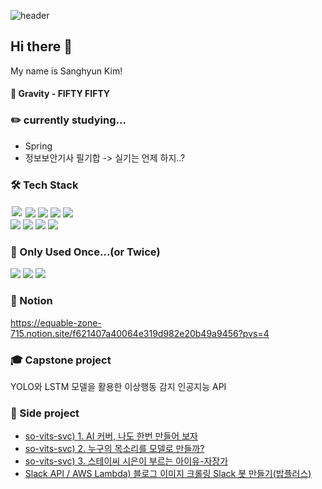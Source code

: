 ![header](https://capsule-render.vercel.app/api?type=wave&color=auto&height=300&section=header&fontSize=90)
## Hi there 👋
My name is Sanghyun Kim!

#### 🎵  Gravity - FIFTY FIFTY
### :pencil2: currently studying...
- Spring
- 정보보안기사 필기합 -> 실기는 언제 하지..?

### 🛠️ Tech Stack
<img style="margin:2px" src="https://img.shields.io/badge/Spring-6DB33F?style=flat-square&logo=Spring&logoColor=white">  <img src="https://img.shields.io/badge/SpringBoot-6DB33F?style=flat-square&logo=SpringBoot&logoColor=white"/>  <img src="https://img.shields.io/badge/HTML-E34F26?style=flat-square&logo=HTML5&logoColor=white"/>  <img src="https://img.shields.io/badge/CSS-1572B6?style=flat-square&logo=css3&logoColor=white"/>  <img src="https://img.shields.io/badge/BootStrap-7952B3?style=flat-square&logo=BootStrap&logoColor=white"/>   
<img src="https://img.shields.io/badge/Python-3776AB?style=flat-square&logo=Python&logoColor=white"/>  <img src="https://img.shields.io/badge/Django-092E20?style=flat-square&logo=Django&logoColor=white"/>  <img src="https://img.shields.io/badge/Pytorch-EE4C2C?style=flat-square&logo=Pytorch&logoColor=white"/>  <img src="https://img.shields.io/badge/C++-00599C?style=flat-square&logo=Cplusplus&logoColor=white"/>

### 🫣 Only Used Once...(or Twice)
<img src="https://img.shields.io/badge/Tailwind CSS-06B6D4?style=flat-square&logo=TailwindCss&logoColor=white"/> <img src="https://img.shields.io/badge/TensorFlow-FF6F00?style=flat-square&logo=TensorFlow&logoColor=white"/>  <img src="https://img.shields.io/badge/MySQL-4479A1?style=flat-square&logo=mysql&logoColor=white"/>
### :ledger: Notion
https://equable-zone-715.notion.site/f621407a40064e319d982e20b49a9456?pvs=4

### 🎓 Capstone project
YOLO와 LSTM 모델을 활용한 이상행동 감지 인공지능 API

### 👻 Side project
* <a href="https://blog.naver.com/ddingorang/223201570178">so-vits-svc) 1. AI 커버, 나도 한번 만들어 보자</a>
* <a href="https://blog.naver.com/ddingorang/223202369031">so-vits-svc) 2. 누구의 목소리를 모델로 만들까?</a>
* <a href="https://blog.naver.com/ddingorang/223202566956">so-vits-svc) 3. 스테이씨 시은이 부르는 아이유-자장가</a>
* <a href="https://github.com/ddingorang/dailybobplus">Slack API / AWS Lambda) 블로그 이미지 크롤링 Slack 봇 만들기(밥플러스)</a>
<!--
**ddingorang/ddingorang** is a ✨ _special_ ✨ repository because its `README.md` (this file) appears on your GitHub profile.

Here are some ideas to get you started:

- 🔭 I’m currently working on ...
- 🌱 I’m currently learning ...
- 👯 I’m looking to collaborate on ...
- 🤔 I’m looking for help with ...
- 💬 Ask me about ...
- 📫 How to reach me: ...
- 😄 Pronouns: ...
- ⚡ Fun fact: ...
-->
